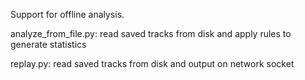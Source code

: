 Support for offline analysis.

analyze_from_file.py: read saved tracks from disk and apply 
rules to generate statistics

replay.py: read saved tracks from disk and output on 
network socket